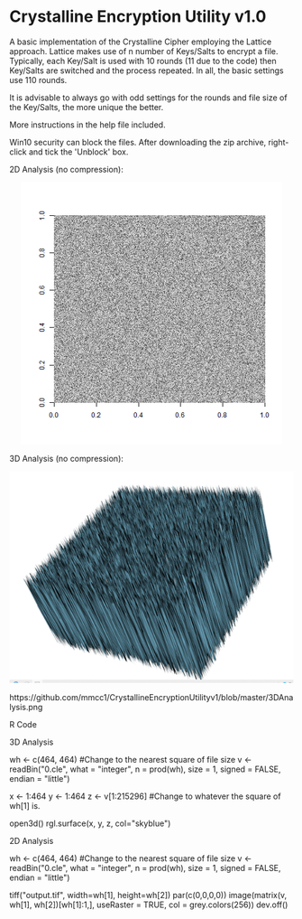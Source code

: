 # Crystalline Encryption Utility v1.0

A basic implementation of the Crystalline Cipher employing the Lattice approach.  Lattice makes use of n number of Keys/Salts to encrypt a file.  Typically, each Key/Salt is used with 10 rounds (11 due to the code) then Key/Salts are switched and the process repeated.  In all, the basic settings use 110 rounds.

It is advisable to always go with odd settings for the rounds and file size of the Key/Salts, the more unique the better.

More instructions in the help file included.

Win10 security can block the files.  After downloading the zip archive, right-click and tick the 'Unblock' box.

2D Analysis (no compression):

<p align="center">
  <img src="https://github.com/mmcc1/CrystallineEncryptionUtilityv1/blob/master/K1nNcoM.png" title="2D Analysis">
</p>

3D Analysis  (no compression):

<p align="center">
  <img src="https://github.com/mmcc1/CrystallineEncryptionUtilityv1/blob/master/3DAnalysis.png" title="3D Analysis">
</p>
https://github.com/mmcc1/CrystallineEncryptionUtilityv1/blob/master/3DAnalysis.png

R Code

3D Analysis

wh <- c(464, 464) #Change to the nearest square of file size
v <- readBin("0.cle", what = "integer", n = prod(wh), size = 1, signed = FALSE, endian = "little")

x <- 1:464 
y <- 1:464
z <- v[1:215296] #Change to whatever the square of wh[1] is.

open3d()
rgl.surface(x, y, z, col="skyblue")


2D Analysis

wh <- c(464, 464) #Change to the nearest square of file size
v <- readBin("0.cle", what = "integer", n = prod(wh), size = 1, signed = FALSE, endian = "little")

tiff("output.tif", width=wh[1], height=wh[2])
par(c(0,0,0,0))
image(matrix(v, wh[1], wh[2])[wh[1]:1,], useRaster = TRUE, col = grey.colors(256))
dev.off()
